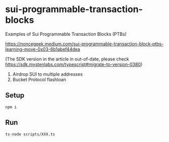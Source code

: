 # sui-programmable-transaction-blocks
Examples of Sui Programmable Transaction Blocks (PTBs)

https://noncegeek.medium.com/sui-programmable-transaction-block-ptbs-learning-move-0x03-6b1abef44dea

(The SDK version in the article in out-of-date, please check https://sdk.mystenlabs.com/typescript#migrate-to-version-0380)

1. Airdrop SUI to multiple addresses
2. Bucket Protocol flashloan

## Setup
```
npm i
```

## Run
```
ts-node scripts/XXX.ts
```
